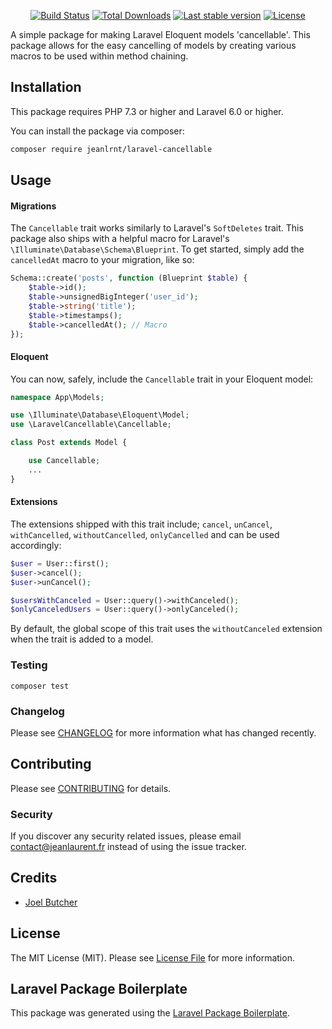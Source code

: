 <p align="center">
<a href="https://github.com/jeanlrnt/laravel-cancellable/actions"><img src="https://github.com/jeanlrnt/laravel-cancellable/workflows/tests/badge.svg" alt="Build Status"></a>
<a href="https://packagist.org/packages/jeanlrnt/laravel-cancellable"><img src="https://img.shields.io/packagist/dt/jeanlrnt/laravel-cancellable" alt="Total Downloads"></a>
<a href="https://packagist.org/packages/jeanlrnt/laravel-cancellable"><img src="https://img.shields.io/packagist/v/jeanlrnt/laravel-cancellable" alt="Last stable version"></a>
<a href="https://packagist.org/packages/jeanlrnt/laravel-cancellable"><img src="https://img.shields.io/packagist/l/jeanlrnt/laravel-cancellable" alt="License"></a>
</p>

A simple package for making Laravel Eloquent models 'cancellable'. This package allows for the easy cancelling of models by creating various macros to be used within method chaining.

## Installation

This package requires PHP 7.3 or higher and Laravel 6.0 or higher.

You can install the package via composer:

```bash
composer require jeanlrnt/laravel-cancellable
```

## Usage

#### Migrations

The `Cancellable` trait works similarly to Laravel's `SoftDeletes` trait. This package also ships with a helpful macro for Laravel's `\Illuminate\Database\Schema\Blueprint`. To get started, simply add the `cancelledAt` macro to your migration, like so:

```php
Schema::create('posts', function (Blueprint $table) {
    $table->id();
    $table->unsignedBigInteger('user_id');
    $table->string('title');
    $table->timestamps();
    $table->cancelledAt(); // Macro
});
```

#### Eloquent
You can now, safely, include the `Cancellable` trait in your Eloquent model:

``` php
namespace App\Models;

use \Illuminate\Database\Eloquent\Model;
use \LaravelCancellable\Cancellable;

class Post extends Model {

    use Cancellable;
    ...
}
```

#### Extensions

The extensions shipped with this trait include; `cancel`, `unCancel`, `withCancelled`, `withoutCancelled`, `onlyCancelled` and can be used accordingly:

```php
$user = User::first();
$user->cancel();
$user->unCancel();

$usersWithCanceled = User::query()->withCanceled();
$onlyCanceledUsers = User::query()->onlyCanceled();
```

By default, the global scope of this trait uses the `withoutCanceled` extension when the trait is added to a model.

### Testing

```composer test```

### Changelog

Please see [CHANGELOG](CHANGELOG.md) for more information what has changed recently.

## Contributing

Please see [CONTRIBUTING](CONTRIBUTING.md) for details.

### Security

If you discover any security related issues, please email contact@jeanlaurent.fr instead of using the issue tracker.

## Credits

- [Joel Butcher](https://github.com/joelbutcher)

## License

The MIT License (MIT). Please see [License File](LICENSE.md) for more information.

## Laravel Package Boilerplate

This package was generated using the [Laravel Package Boilerplate](https://laravelpackageboilerplate.com).
